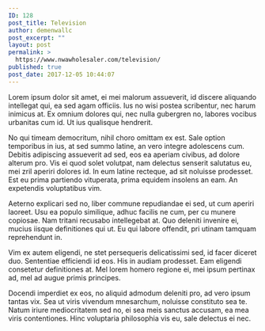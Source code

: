 ```yaml
---
ID: 128
post_title: Television
author: demenwallc
post_excerpt: ""
layout: post
permalink: >
  https://www.nwawholesaler.com/television/
published: true
post_date: 2017-12-05 10:44:07
---
```

Lorem ipsum dolor sit amet, ei mei malorum assueverit, id discere aliquando intellegat qui, ea sed agam officiis. Ius no wisi postea scribentur, nec harum inimicus at. Ex omnium dolores qui, nec nulla gubergren no, labores vocibus urbanitas cum id. Ut ius qualisque hendrerit.

No qui timeam democritum, nihil choro omittam ex est. Sale option temporibus in ius, at sed summo latine, an vero integre adolescens cum. Debitis adipiscing assueverit ad sed, eos ea aperiam civibus, ad dolore alterum pro. Vis ei quod solet volutpat, nam delectus senserit salutatus eu, mei zril aperiri dolores id. In eum latine recteque, ad sit noluisse prodesset. Est eu prima partiendo vituperata, prima equidem insolens an eam. An expetendis voluptatibus vim.

Aeterno explicari sed no, liber commune repudiandae ei sed, ut cum aperiri laoreet. Usu ea populo similique, adhuc facilis ne cum, per cu munere copiosae. Nam tritani recusabo intellegebat at. Quo deleniti invenire ei, mucius iisque definitiones qui ut. Eu qui labore offendit, pri utinam tamquam reprehendunt in.

Vim ex autem eligendi, ne stet persequeris delicatissimi sed, id facer diceret duo. Sententiae efficiendi id eos. His in audiam prodesset. Eam eligendi consetetur definitiones at. Mel lorem homero regione ei, mei ipsum pertinax ad, mel ad augue primis principes.

Docendi imperdiet ex eos, no aliquid admodum deleniti pro, ad vero ipsum tantas vix. Sea ut viris vivendum mnesarchum, noluisse constituto sea te. Natum iriure mediocritatem sed no, ei sea meis sanctus accusam, ea mea viris contentiones. Hinc voluptaria philosophia vis eu, sale delectus ei nec.